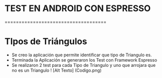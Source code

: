 
# TEST EN ANDROID CON ESPRESSO
====================================
# TIpos de Triángulos

- Se creo la aplicación que permite identificar que tipo de Triangulo es.
- Terminada la Aplicación se generaron los Test con Framework Espresso
- Se realizaron 2 test para cada Tipo de Triangulo y uno que arrojara que no es un Triangulo
   ! [Alt Texto] (Codigo.png)
